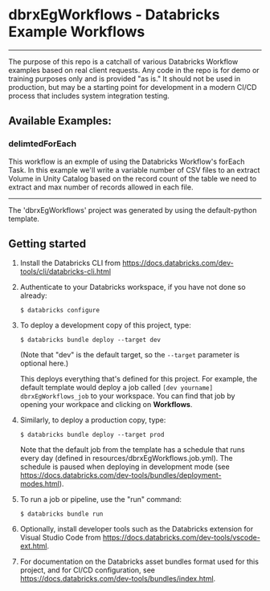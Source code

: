 # dbrxEgWorkflows - Databricks Example Workflows 
***

The purpose of this repo is a catchall of various Databricks Workflow examples based on real client requests.  Any code in the repo is for demo or training purposes only and is provided "as is."  It should not be used in production, but may be a starting point for development in a modern CI/CD process that includes system integration testing.   

## Available Examples:  

### delimtedForEach 

This workflow is an exmple of using the Databricks Workflow's forEach Task.  In this example we'll write a variable number of CSV files to an extract Volume in Unity Catalog based on the record count of the table we need to extract and max number of records allowed in each file.  

  
*** 

The 'dbrxEgWorkflows' project was generated by using the default-python template.

## Getting started

1. Install the Databricks CLI from https://docs.databricks.com/dev-tools/cli/databricks-cli.html

2. Authenticate to your Databricks workspace, if you have not done so already:
    ```
    $ databricks configure
    ```

3. To deploy a development copy of this project, type:
    ```
    $ databricks bundle deploy --target dev
    ```
    (Note that "dev" is the default target, so the `--target` parameter
    is optional here.)

    This deploys everything that's defined for this project.
    For example, the default template would deploy a job called
    `[dev yourname] dbrxEgWorkflows_job` to your workspace.
    You can find that job by opening your workpace and clicking on **Workflows**.

4. Similarly, to deploy a production copy, type:
   ```
   $ databricks bundle deploy --target prod
   ```

   Note that the default job from the template has a schedule that runs every day
   (defined in resources/dbrxEgWorkflows.job.yml). The schedule
   is paused when deploying in development mode (see
   https://docs.databricks.com/dev-tools/bundles/deployment-modes.html).

5. To run a job or pipeline, use the "run" command:
   ```
   $ databricks bundle run
   ```

6. Optionally, install developer tools such as the Databricks extension for Visual Studio Code from
   https://docs.databricks.com/dev-tools/vscode-ext.html.

7. For documentation on the Databricks asset bundles format used
   for this project, and for CI/CD configuration, see
   https://docs.databricks.com/dev-tools/bundles/index.html.
